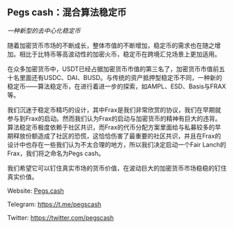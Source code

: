 **Pegs cash：混合算法稳定币**
---

*一种新型的去中心化稳定币*

随着加密货币市场的不断成长，整体市值的不断增加，稳定币的需求也在随之增加。相比于比特币等高波动性的加密火币，稳定币在跨境汇兑场景上更加适用。

在众多加密货币中，USDT已经占据加密货币市值的第三名了，加密货币市值前五十名里面还有USDC、DAI、BUSD。与传统的资产抵押型稳定币不同，一种新的稳定币——算法稳定币，在进行着进一步的探索，如AMPL、ESD、Basis与FRAX等。

我们沉迷于稳定币精巧的设计，其中Frax是我们非常欣赏的协议，我们在早期就参与到Frax的启动。然而我们认为Frax的启动与加密货币的精神有巨大的违背。算法稳定币极度依赖于社区共识，而Frax的代币分配方案里面给与私募较多的早期释放份额造成了社区的恐慌，这恰恰伤害了最重要的社区共识，并且在Frax的设计中也存在一些我们认为不太合理的地方，所以我们决定启动一个Fair Lanch的Frax，我们将之命名为Pegs cash。 

我们希望它可以钉住真实市场的货币价值，在波动巨大的加密货币市场稳稳的钉住真实价值。



Website: [Pegs.cash](https://Pegs.cash/) 

Telegram: https://t.me/pegscash

Twitter: https://twitter.com/pegscash

